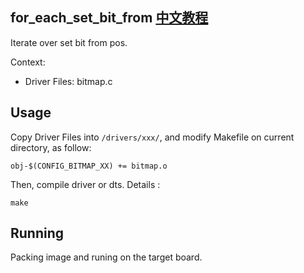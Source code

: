 for_each_set_bit_from [中文教程](https://biscuitos.github.io/blog/BITMAP_for_each_set_bit_from/)
----------------------------------

Iterate over set bit from pos.

Context:

* Driver Files: bitmap.c

## Usage

Copy Driver Files into `/drivers/xxx/`, and modify Makefile on current 
directory, as follow:

```
obj-$(CONFIG_BITMAP_XX) += bitmap.o
```

Then, compile driver or dts. Details :

```
make
```

## Running

Packing image and runing on the target board.
